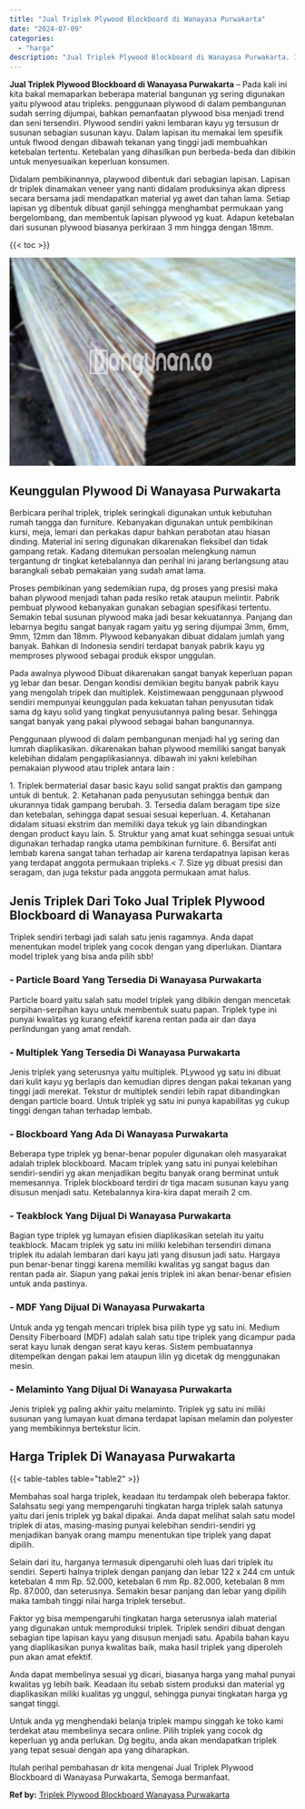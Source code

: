 ```yaml
---
title: "Jual Triplek Plywood Blockboard di Wanayasa Purwakarta"
date: "2024-07-09"
categories: 
  - "harga"
description: "Jual Triplek Plywood Blockboard di Wanayasa Purwakarta. Itulah perihal pembahasan dr kita mengenai Jual Triplek Plywood Blockboard di Wanayasa Purwakarta, Se..."
---
```


**Jual Triplek Plywood Blockboard di Wanayasa Purwakarta** – Pada kali ini kita bakal memaparkan beberapa material bangunan yg sering digunakan yaitu plywood atau tripleks. penggunaan plywood di dalam pembangunan sudah serring dijumpai, bahkan pemanfaatan plywood bisa menjadi trend dan seni tersendiri. Plywood sendiri yakni lembaran kayu yg tersusun dr susunan sebagian susunan kayu. Dalam lapisan itu memakai lem spesifik untuk flwood dengan dibawah tekanan yang tinggi jadi membuahkan ketebalan tertentu. Ketebalan yang dihasilkan pun berbeda-beda dan dibikin untuk menyesuaikan keperluan konsumen.

Didalam pembikinannya, playwood dibentuk dari sebagian lapisan. Lapisan dr triplek dinamakan veneer yang nanti didalam produksinya akan dipress secara bersama jadi mendapatkan material yg awet dan tahan lama. Setiap lapisan yg dibentuk dibuat ganjil sehingga menghambat permukaan yang bergelombang, dan membentuk lapisan plywood yg kuat. Adapun ketebalan dari susunan plywood biasanya perkiraan 3 mm hingga dengan 18mm.

{{< toc >}}

![Jual Triplek Plywood Blockboard di Wanayasa Purwakarta](/images/jual-triplek-murah-40.png)

## Keunggulan Plywood Di Wanayasa Purwakarta

Berbicara perihal triplek, triplek seringkali digunakan untuk kebutuhan rumah tangga dan furniture. Kebanyakan digunakan untuk pembikinan kursi, meja, lemari dan perkakas dapur bahkan perabotan atau hiasan dinding. Material ini sering digunakan dikarenakan fleksibel dan tidak gampang retak. Kadang ditemukan persoalan melengkung namun tergantung dr tingkat ketebalannya dan perihal ini jarang berlangsung atau barangkali sebab pemakaian yang sudah amat lama.

Proses pembikinan yang sedemikian rupa, dg proses yang presisi maka bahan plywood menjadi tahan pada resiko retak ataupun melintir. Pabrik pembuat plywood kebanyakan gunakan sebagian spesifikasi tertentu. Semakin tebal susunan plywood maka jadi besar kekuatannya. Panjang dan lebarnya begitu sangat banyak ragam yaitu yg sering dijumpai 3mm, 6mm, 9mm, 12mm dan 18mm. Plywood kebanyakan dibuat didalam jumlah yang banyak. Bahkan di Indonesia sendiri terdapat banyak pabrik kayu yg memproses plywood sebagai produk ekspor unggulan.

Pada awalnya plywood Dibuat dikarenakan sangat banyak keperluan papan yg lebar dan besar. Dengan kondisi demikian begitu banyak pabrik kayu yang mengolah tripek dan multiplek. Keistimewaan penggunaan plywood sendiri mempunyai keunggulan pada kekuatan tahan penyusutan tidak sama dg kayu solid yang tingkat penyusutannya paling besar. Sehingga sangat banyak yang pakai plywood sebagai bahan bangunannya.

Penggunaan plywood di dalam pembangunan menjadi hal yg sering dan lumrah diaplikasikan. dikarenakan bahan plywood memiliki sangat banyak kelebihan didalam pengaplikasiannya. dibawah ini yakni kelebihan pemakaian plywood atau triplek antara lain :

1\. Triplek bermaterial dasar basic kayu solid sangat praktis dan gampang untuk di bentuk. 2. Ketahanan pada penyusutan sehingga bentuk dan ukurannya tidak gampang berubah. 3. Tersedia dalam beragam tipe size dan ketebalan, sehingga dapat sesuai sesuai keperluan. 4. Ketahanan didalam situasi ekstrim dan memiliki daya tekuk yg lain dibandingkan dengan product kayu lain. 5. Struktur yang amat kuat sehingga sesuai untuk digunakan terhadap rangka utama pembikinan furniture. 6. Bersifat anti lembab karena sangat tahan terhadap air karena terdapatnya lapisan keras yang terdapat anggota permukaan tripleks.< 7. Size yg dibuat presisi dan seragam, dan juga tekstur pada anggota permukaan amat halus.

## Jenis Triplek Dari Toko Jual Triplek Plywood Blockboard di Wanayasa Purwakarta

Triplek sendiri terbagi jadi salah satu jenis ragamnya. Anda dapat menentukan model triplek yang cocok dengan yang diperlukan. Diantara model triplek yang bisa anda pilih sbb!

### \- Particle Board Yang Tersedia Di Wanayasa Purwakarta

Particle board yaitu salah satu model triplek yang dibikin dengan mencetak serpihan-serpihan kayu untuk membentuk suatu papan. Triplek type ini punyai kwalitas yg kurang efektif karena rentan pada air dan daya perlindungan yang amat rendah.

### \- Multiplek Yang Tersedia Di Wanayasa Purwakarta

Jenis triplek yang seterusnya yaitu multiplek. PLywood yg satu ini dibuat dari kulit kayu yg berlapis dan kemudian dipres dengan pakai tekanan yang tinggi jadi merekat. Tekstur dr multiplek sendiri lebih rapat dibandingkan dengan particle board. Untuk triplek yg satu ini punya kapabilitas yg cukup tinggi dengan tahan terhadap lembab.

### \- Blockboard Yang Ada Di Wanayasa Purwakarta

Beberapa type triplek yg benar-benar populer digunakan oleh masyarakat adalah triplek blockboard. Macam triplek yang satu ini punyai kelebihan sendiri-sendiri yg akan menjadikan begitu banyak orang berminat untuk memesannya. Triplek blockboard terdiri dr tiga macam susunan kayu yang disusun menjadi satu. Ketebalannya kira-kira dapat meraih 2 cm.

### \- Teakblock Yang Dijual Di Wanayasa Purwakarta

Bagian type triplek yg lumayan efisien diaplikasikan setelah itu yaitu teakblock. Macam triplek yg satu ini miliki kelebihan tersendiri dimana triplek itu adalah lembaran dari kayu jati yang disusun jadi satu. Hargaya pun benar-benar tinggi karena memiliki kwalitas yg sangat bagus dan rentan pada air. Siapun yang pakai jenis triplek ini akan benar-benar efisien untuk anda pastinya.

### \- MDF Yang Dijual Di Wanayasa Purwakarta

Untuk anda yg tengah mencari triplek bisa pilih type yg satu ini. Medium Density Fiberboard (MDF) adalah salah satu tipe triplek yang dicampur pada serat kayu lunak dengan serat kayu keras. Sistem pembuatannya ditempelkan dengan pakai lem ataupun lilin yg dicetak dg menggunakan mesin.

### \- Melaminto Yang Dijual Di Wanayasa Purwakarta

Jenis triplek yg paling akhir yaitu melaminto. Triplek yg satu ini miliki susunan yang lumayan kuat dimana terdapat lapisan melamin dan polyester yang membikinnya bertekstur licin.

## Harga Triplek Di Wanayasa Purwakarta

{{< table-tables table="table2" >}}

Membahas soal harga triplek, keadaan itu terdampak oleh beberapa faktor. Salahsatu segi yang mempengaruhi tingkatan harga triplek salah satunya yaitu dari jenis triplek yg bakal dipakai. Anda dapat melihat salah satu model triplek di atas, masing-masing punyai kelebihan sendiri-sendiri yg menjadikan banyak orang mampu menentukan tipe triplek yang dapat dipilih.

Selain dari itu, harganya termasuk dipengaruhi oleh luas dari triplek itu sendiri. Seperti halnya triplek dengan panjang dan lebar 122 x 244 cm untuk ketebalan 4 mm Rp. 52.000, ketebalan 6 mm Rp. 82.000, ketebalan 8 mm Rp. 87.000, dan seterusnya. Semakin besar panjang dan lebar yang dipilih maka tambah tinggi nilai harga triplek tersebut.

Faktor yg bisa mempengaruhi tingkatan harga seterusnya ialah material yang digunakan untuk memproduksi triplek. Triplek sendiri dibuat dengan sebagian tipe lapisan kayu yang disusun menjadi satu. Apabila bahan kayu yang diaplikasikan punya kwalitas baik, maka hasil triplek yang diperoleh pun akan amat efektif.

Anda dapat membelinya sesuai yg dicari, biasanya harga yang mahal punyai kwalitas yg lebih baik. Keadaan itu sebab sistem produksi dan material yg diaplikasikan miliki kualitas yg unggul, sehingga punyai tingkatan harga yg sangat tinggi.

Untuk anda yg menghendaki belanja triplek mampu singgah ke toko kami terdekat atau membelinya secara online. Pilih triplek yang cocok dg keperluan yg anda perlukan. Dg begitu, anda akan mendapatkan triplek yang tepat sesuai dengan apa yang diharapkan.

Itulah perihal pembahasan dr kita mengenai Jual Triplek Plywood Blockboard di Wanayasa Purwakarta, Semoga bermanfaat.

**Ref by:** [Triplek Plywood Blockboard Wanayasa Purwakarta](https://id.wikipedia.org/wiki/Triplek)
